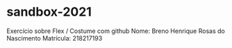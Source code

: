 # sandbox-2021
Exercício sobre Flex / Costume com github
Nome: Breno Henrique Rosas do Nascimento
Matrícula: 218217193